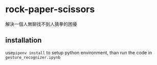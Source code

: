 # rock-paper-scissors
解決一個人無聊找不到人猜拳的困擾

## installation
use`pipenv install` to setup python environment, than run the code in `gesture_recognizer.ipynb`
